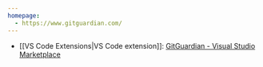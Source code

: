 ```yaml
---
homepage:
  - https://www.gitguardian.com/
---
```

- [[VS Code Extensions|VS Code extension]]: [GitGuardian - Visual Studio Marketplace](https://marketplace.visualstudio.com/items?itemName=gitguardian-secret-security.gitguardian)